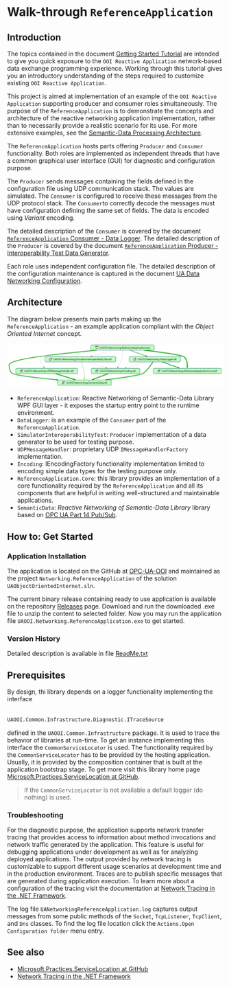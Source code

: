 # Walk-through `ReferenceApplication`

## Introduction

The topics contained in the document [Getting Started Tutorial](../../Networking/SemanticData/READMEGettingStartedTutorial.md) are intended to give you quick exposure to the `OOI Reactive Application` network-based data exchange programming experience. Working through this tutorial gives you an introductory understanding of the steps required to customize existing `OOI Reactive Application`.

This project is aimed at implementation of an example of the `OOI Reactive Application` supporting producer and consumer roles simultaneously. The purpose of the `ReferenceApplication` is to demonstrate the concepts and architecture of the reactive networking application implementation, rather than to necessarily provide a realistic scenario for its use. For more extensive examples, see the [Semantic-Data Processing Architecture](../../SemanticData/README.MD).

The `ReferenceApplication` hosts parts offering `Producer` and `Consumer` functionality. Both roles are implemented as independent threads that have a common graphical user interface (GUI) for diagnostic and configuration purpose.
 
The `Producer` sends messages containing the fields defined in the configuration file using UDP communication stack. The values are simulated. The `Consumer` is configured to receive these messages from the UDP protocol stack. The `Consumer`to correctly decode the messages must have configuration defining the same set of fields. The data is encoded using *Variant* encoding.

The detailed description of the `Consumer` is covered by the document [`ReferenceApplication` Consumer - Data Logger](../../Networking/DataLogger/README.md). The detailed description of the `Producer` is covered by the document  [`ReferenceApplication` Producer - Interoperability Test Data Generator](../../Networking/SimulatorInteroperabilityTest/README.md).

Each role uses independent configuration file. The detailed description of the configuration maintenance is captured in the document [UA Data Networking Configuration](../../Configuration/Networking/README.MD#ua-data-networking-configuration).

<!--

Note: in current version it is not supported.

By the user interface (UI) remote host name and port numbers can be modified. The IP address is resolved using DNS. Use the update buttons to start communication to apply new settings. The user interface provides also some diagnostic information. All received values are logged and displayed as the list with the time prefix.

-->

## Architecture

The diagram below presents main parts making up the `ReferenceApplication` - an example application compliant with the *Object Oriented Internet* concept.

![ReferenceApplication Architecture 4.0.0](../../CommonResources/Media/UAOOI.Networking.ReferenceApplication.Layers..png)

- `ReferenceApplication`: Reactive Networking of Semantic-Data Library WPF GUI layer - it exposes the startup entry point to the runtime environment.
- `DataLogger`: is an example of the `Consumer` part of the `ReferenceApplication`.
- `SimulatorInteroperabilityTest`: `Producer` implementation of a data generator to be used for testing purpose.
- `UDPMessageHandler`: proprietary UDP `IMessageHandlerFactory` implementation.
- `Encoding`: IEncodingFactory functionality  implementation limited to encoding simple data types for the testing purpose only.
- `ReferenceApplication.Core`: this library provides an implementation of a core functionality required by the `ReferenceApplication` and all its components that are helpful in writing well-structured and maintainable applications.
- `SemanticData`: *Reactive Networking of Semantic-Data Library* library based on [OPC UA Part 14 Pub/Sub](../../Networking/SemanticData/README.PubSubMTF.md).

## How to: Get Started

### Application Installation

The application is located on the GitHub at [OPC-UA-OOI](https://github.com/mpostol/OPC-UA-OOI) and maintained as the project `Networking.ReferenceApplication` of the solution `UAObjectOrientedInternet.sln`.

The current binary release containing ready to use application is available on the repository [Releases][OOI.Releases] page. Download and run the downloaded .exe file to unzip the content to selected folder. Now you may run the application file `UAOOI.Networking.ReferenceApplication.exe` to get started.

### Version History

Detailed description is available in file [ReadMe.txt](ReadMe.txt)

## Prerequisites

By design, thi library depends on a logger functionality implementing the interface

```txt

UAOOI.Common.Infrastructure.Diagnostic.ITraceSource

``` 

defined in the `UAOOI.Common.Infrastructure` package. It is used to trace the behavior of libraries at run-time. To get an instance implementing this interface the `CommonServiceLocator` is used. The functionality required by the `CommonServiceLocator` has to be provided by the hosting application. Usually, it is provided by the composition container that is built at the application bootstrap stage. To get more visit this library home page [Microsoft.Practices.ServiceLocation at GitHub](https://github.com/unitycontainer/commonservicelocator).

> If the `CommonServiceLocator` is not available a default logger (do nothing) is used. 

### Troubleshooting

For the diagnostic purpose, the application supports network transfer tracing that provides access to information about method invocations and network traffic generated by the application. This feature is useful for debugging applications under development as well as for analyzing deployed applications. The output provided by network tracing is customizable to support different usage scenarios at development time and in the production environment. Traces are to publish specific messages that are generated during application execution. To learn more about a configuration of the tracing visit the documentation at [Network Tracing in the .NET Framework](https://msdn.microsoft.com/en-us/library/hyb3xww8.aspx). 

The log file `UANetworkingReferenceApplication.log` captures output messages from some public methods of the `Socket`, `TcpListener`, `TcpClient`, and `Dns` classes. To find the log file location click the `Actions.Open Configuration folder` menu entry.

[OOI.Releases]:https://github.com/mpostol/OPC-UA-OOI/releases

## See also

- [Microsoft.Practices.ServiceLocation at GitHub](https://github.com/unitycontainer/commonservicelocator)
- [Network Tracing in the .NET Framework](https://msdn.microsoft.com/en-us/library/hyb3xww8.aspx)



